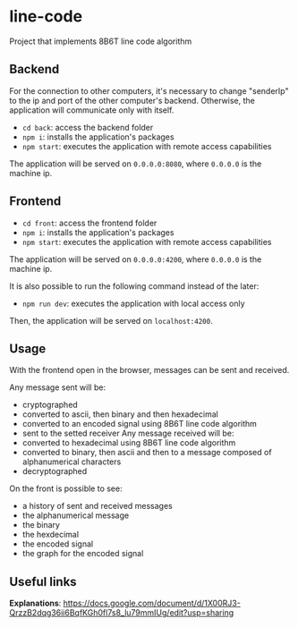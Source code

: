 # line-code
Project that implements 8B6T line code algorithm



## Backend
For the connection to other computers, it's necessary to change "senderIp" to the ip and port of the other computer's backend. Otherwise, the application will communicate only with itself.

- `cd back`: access the backend folder
- `npm i`: installs the application's packages
- `npm start`: executes the application with remote access capabilities

The application will be served on `0.0.0.0:8080`, where `0.0.0.0` is the machine ip.



## Frontend
- `cd front`: access the frontend folder
- `npm i`: installs the application's packages
- `npm start`: executes the application with remote access capabilities

The application will be served on `0.0.0.0:4200`, where `0.0.0.0` is the machine ip.

It is also possible to run the following command instead of the later:
- `npm run dev`: executes the application with local access only

Then, the application will be served on `localhost:4200`.



## Usage
With the frontend open in the browser, messages can be sent and received. 

Any message sent will be:
- cryptographed
- converted to ascii, then binary and then hexadecimal
- converted to an encoded signal using 8B6T line code algorithm
- sent to the setted receiver
Any message received will be:
- converted to hexadecimal using 8B6T line code algorithm
- converted to binary, then ascii and then to a message composed of alphanumerical characters
- decryptographed

On the front is possible to see:
- a history of sent and received messages
- the alphanumerical message
- the binary
- the hexdecimal
- the encoded signal
- the graph for the encoded signal



## Useful links
**Explanations**: https://docs.google.com/document/d/1X00RJ3-QrzzB2dqg36ii6BqfKGh0fl7s8_lu79mmIUg/edit?usp=sharing
